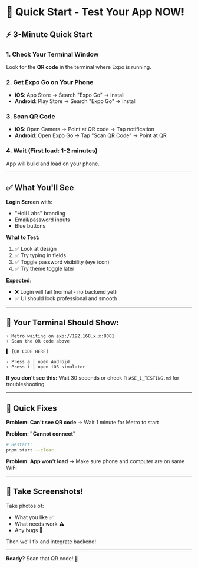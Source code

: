 # 🚀 Quick Start - Test Your App NOW!

## ⚡ 3-Minute Quick Start

### 1. Check Your Terminal Window

Look for the **QR code** in the terminal where Expo is running.

### 2. Get Expo Go on Your Phone

- **iOS**: App Store → Search "Expo Go" → Install
- **Android**: Play Store → Search "Expo Go" → Install

### 3. Scan QR Code

- **iOS**: Open Camera → Point at QR code → Tap notification
- **Android**: Open Expo Go → Tap "Scan QR Code" → Point at QR

### 4. Wait (First load: 1-2 minutes)

App will build and load on your phone.

---

## ✅ What You'll See

**Login Screen** with:
- "Holi Labs" branding
- Email/password inputs
- Blue buttons

**What to Test:**
1. ✅ Look at design
2. ✅ Try typing in fields
3. ✅ Toggle password visibility (eye icon)
4. ✅ Try theme toggle later

**Expected:**
- ❌ Login will fail (normal - no backend yet)
- ✅ UI should look professional and smooth

---

## 📱 Your Terminal Should Show:

```
› Metro waiting on exp://192.168.x.x:8081
› Scan the QR code above

▌ [QR CODE HERE]

› Press a │ open Android
› Press i │ open iOS simulator
```

**If you don't see this:** Wait 30 seconds or check `PHASE_1_TESTING.md` for troubleshooting.

---

## 🐛 Quick Fixes

**Problem: Can't see QR code**
→ Wait 1 minute for Metro to start

**Problem: "Cannot connect"**
```bash
# Restart:
pnpm start --clear
```

**Problem: App won't load**
→ Make sure phone and computer are on same WiFi

---

## 📸 Take Screenshots!

Take photos of:
- What you like ✅
- What needs work ⚠️
- Any bugs 🐛

Then we'll fix and integrate backend!

---

**Ready?** Scan that QR code! 🎉
